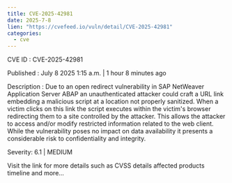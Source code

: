 ```yaml
--- 
title: CVE-2025-42981
date: 2025-7-8
lien: "https://cvefeed.io/vuln/detail/CVE-2025-42981"
categories:
  - cve
---
```


CVE ID : CVE-2025-42981

Published :  July 8
2025
1:15 a.m. | 1 hour
8 minutes ago

Description : Due to an open redirect vulnerability in SAP NetWeaver Application Server ABAP
an unauthenticated attacker could craft a URL link embedding a malicious script at a location not properly sanitized. When a victim clicks on this link
the script executes within the victim's browser
redirecting them to a site controlled by the attacker. This allows the attacker to access and/or modify restricted information related to the web client. While the vulnerability poses no impact on data availability
it presents a considerable risk to confidentiality and integrity.

Severity: 6.1 | MEDIUM

Visit the link for more details
such as CVSS details
affected products
timeline
and more...
